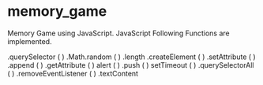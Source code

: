 # memory_game
Memory Game using JavaScript.
JavaScript Following Functions are implemented.

.querySelector ( )
.Math.random ( )
.length
.createElement ( )
.setAttribute ( )
.append ( )
.getAttribute ( )
alert ( )
.push ( )
setTimeout ( )
.querySelectorAll ( )
.removeEventListener ( )
.textContent
